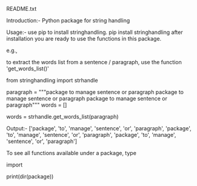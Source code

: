 README.txt

Introduction:- Python package for string handling

Usage:- use pip to install stringhandling. pip install stringhandling after installation you are ready to use the functions in this package.

e.g.,

to extract the words list from a sentence / paragraph, use the function 'get_words_list()'

from stringhandling import strhandle

paragraph = """package to manage sentence or paragraph package to manage sentence or paragraph package to manage sentence or paragraph""" words = []

words = strhandle.get_words_list(paragraph)

Output:- ['package', 'to', 'manage', 'sentence', 'or', 'paragraph', 'package', 'to', 'manage', 'sentence', 'or', 'paragraph', 'package', 'to', 'manage', 'sentence', 'or', 'paragraph']

To see all functions available under a package, type

import <package>

print(dir(package))

